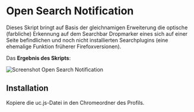 # Open Search Notification
Dieses Skript bringt auf Basis der gleichnamigen Erweiterung die optische (farbliche) Erkennung auf dem Searchbar Dropmarker eines sich auf einer 
Seite befindlichen und noch nicht installierten Searchplugins (eine ehemalige Funktion früherer Firefoxversionen).

Das **Ergebnis des Skripts**:

![Screenshot Open Search Notification](https://github.com/ardiman/userChrome.js/raw/master/opensearchnotification/scr_opensearchnotification.png)

## Installation
Kopiere die uc.js-Datei in den Chromeordner des Profils.
